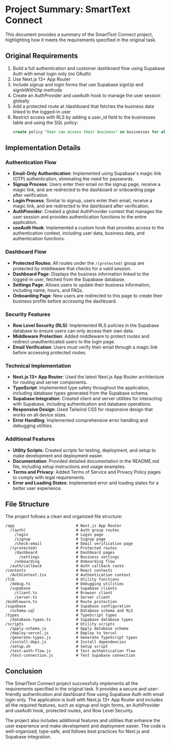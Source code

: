 # Project Summary: SmartText Connect

This document provides a summary of the SmartText Connect project, highlighting how it meets the requirements specified in the original task.

## Original Requirements

1. Build a full authentication and customer dashboard flow using Supabase Auth with email login only (no OAuth)
2. Use Next.js 13+ App Router
3. Include signup and login forms that use Supabase signUp and signInWithOtp methods
4. Create an AuthProvider and useAuth hook to manage the user session globally
5. Add a protected route at /dashboard that fetches the business data linked to the logged-in user
6. Restrict access with RLS by adding a user_id field to the businesses table and using the SQL policy:
   ```sql
   create policy "User can access their business" on businesses for all using (user_id = auth.uid());
   ```

## Implementation Details

### Authentication Flow

- **Email-Only Authentication**: Implemented using Supabase's magic link (OTP) authentication, eliminating the need for passwords.
- **Signup Process**: Users enter their email on the signup page, receive a magic link, and are redirected to the dashboard or onboarding page after verification.
- **Login Process**: Similar to signup, users enter their email, receive a magic link, and are redirected to the dashboard after verification.
- **AuthProvider**: Created a global AuthProvider context that manages the user session and provides authentication functions to the entire application.
- **useAuth Hook**: Implemented a custom hook that provides access to the authentication context, including user data, business data, and authentication functions.

### Dashboard Flow

- **Protected Routes**: All routes under the `/(protected)` group are protected by middleware that checks for a valid session.
- **Dashboard Page**: Displays the business information linked to the logged-in user, fetched from the Supabase database.
- **Settings Page**: Allows users to update their business information, including name, hours, and FAQs.
- **Onboarding Page**: New users are redirected to this page to create their business profile before accessing the dashboard.

### Security Features

- **Row Level Security (RLS)**: Implemented RLS policies in the Supabase database to ensure users can only access their own data.
- **Middleware Protection**: Added middleware to protect routes and redirect unauthenticated users to the login page.
- **Email Verification**: Users must verify their email through a magic link before accessing protected routes.

### Technical Implementation

- **Next.js 13+ App Router**: Used the latest Next.js App Router architecture for routing and server components.
- **TypeScript**: Implemented type safety throughout the application, including database types generated from the Supabase schema.
- **Supabase Integration**: Created client and server utilities for interacting with Supabase, including authentication and database operations.
- **Responsive Design**: Used Tailwind CSS for responsive design that works on all device sizes.
- **Error Handling**: Implemented comprehensive error handling and debugging utilities.

### Additional Features

- **Utility Scripts**: Created scripts for testing, deployment, and setup to make development and deployment easier.
- **Documentation**: Provided detailed documentation in the README.md file, including setup instructions and usage examples.
- **Terms and Privacy**: Added Terms of Service and Privacy Policy pages to comply with legal requirements.
- **Error and Loading States**: Implemented error and loading states for a better user experience.

## File Structure

The project follows a clean and organized file structure:

```
/app                           # Next.js App Router
  /(auth)                      # Auth group routes
    /login                     # Login page
    /signup                    # Signup page
    /check-email               # Email verification page
  /(protected)                 # Protected routes
    /dashboard                 # Dashboard pages
      /settings                # Business settings
    /onboarding                # Onboarding flow
  /auth/callback               # Auth callback route
/contexts                      # React contexts
  /AuthContext.tsx             # Authentication context
/lib                           # Utility functions
  /debug.ts                    # Debugging utilities
  /supabase                    # Supabase clients
    /client.ts                 # Browser client
    /server.ts                 # Server client
/middleware.ts                 # Route protection
/supabase                      # Supabase configuration
  /schema.sql                  # Database schema and RLS
/types                         # TypeScript types
  /database.types.ts           # Supabase database types
/scripts                       # Utility scripts
  /apply-schema.js             # Apply database schema
  /deploy-vercel.js            # Deploy to Vercel
  /generate-types.js           # Generate TypeScript types
  /install-deps.js             # Install dependencies
  /setup.sh                    # Setup script
  /test-auth-flow.js           # Test authentication flow
  /test-connection.js          # Test Supabase connection
```

## Conclusion

The SmartText Connect project successfully implements all the requirements specified in the original task. It provides a secure and user-friendly authentication and dashboard flow using Supabase Auth with email login only. The application is built with Next.js 13+ App Router and includes all the required features, such as signup and login forms, an AuthProvider and useAuth hook, protected routes, and Row Level Security.

The project also includes additional features and utilities that enhance the user experience and make development and deployment easier. The code is well-organized, type-safe, and follows best practices for Next.js and Supabase integration.
